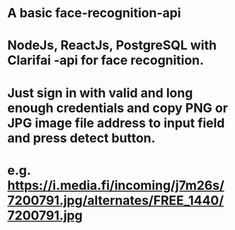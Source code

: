 # A basic face-recognition-api

# NodeJs, ReactJs, PostgreSQL with Clarifai -api for face recognition.

# Just sign in with valid and long enough credentials and copy PNG or JPG image file address to input field and press detect button.

# e.g. https://i.media.fi/incoming/j7m26s/7200791.jpg/alternates/FREE_1440/7200791.jpg
